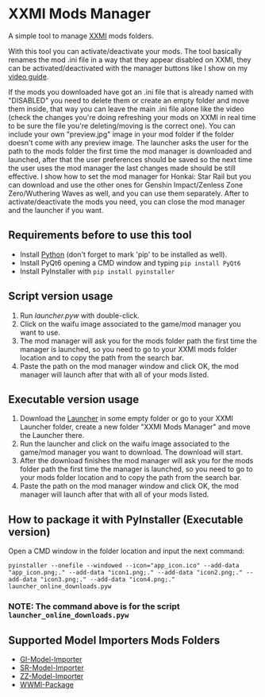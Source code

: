 # XXMI Mods Manager
A simple tool to manage [XXMI](https://github.com/SpectrumQT/XXMI-Launcher) mods folders.

With this tool you can activate/deactivate your mods. The tool basically renames the mod .ini file in a way that they appear disabled on XXMI, they can be activated/deactivated with the manager buttons like I show on my [video guide](https://files.catbox.moe/cqko1c.mp4).

If the mods you downloaded have got an .ini file that is already named with "DISABLED" you need to delete them or create an empty folder and move them inside, that way you can leave the main .ini file alone like the video (check the changes you're doing refreshing your mods on XXMI in real time to be sure the file you're deleting/moving is the correct one).
You can include your own "preview.jpg" image in your mod folder if the folder doesn't come with any preview image.
The launcher asks the user for the path to the mods folder the first time the mod manager is downloaded and launched, after that the user preferences should be saved so the next time the user uses the mod manager the last changes made should be still effective.
I show how to set the mod manager for Honkai: Star Rail but you can download and use the other ones for Genshin Impact/Zenless Zone Zero/Wuthering Waves as well, and you can use them separately.
After to activate/deactivate the mods you need, you can close the mod manager and the launcher if you want.


## Requirements before to use this tool

   - Install [Python](https://www.python.org/downloads/) (don't forget to mark 'pip' to be installed as well).
   - Install PyQt6 opening a CMD window and typing `pip install PyQt6`
   - Install PyInstaller with `pip install pyinstaller`

## Script version usage

1. Run *launcher.pyw* with double-click.
2. Click on the waifu image associated to the game/mod manager you want to use.
3. The mod manager will ask you for the mods folder path the first time the manager is launched, so you need to go to your XXMI mods folder location and to copy the path from the search bar.
4. Paste the path on the mod manager window and click OK, the mod manager will launch after that with all of your mods listed.

## Executable version usage

1. Download the [Launcher](https://gamebanana.com/dl/1402998) in some empty folder or go to your XXMI Launcher folder, create a new folder "XXMI Mods Manager" and move the Launcher there.
2. Run the launcher and click on the waifu image associated to the game/mod manager you want to download. The download will start.
3. After the download finishes the mod manager will ask you for the mods folder path the first time the manager is launched, so you need to go to your mods folder location and to copy the path from the search bar.
4. Paste the path on the mod manager window and click OK, the mod manager will launch after that with all of your mods listed.


## How to package it with PyInstaller (Executable version)

Open a CMD window in the folder location and input the next command:

```
pyinstaller --onefile --windowed --icon="app_icon.ico" --add-data "app_icon.png;." --add-data "icon1.png;." --add-data "icon2.png;." --add-data "icon3.png;." --add-data "icon4.png;." launcher_online_downloads.pyw
```
### NOTE: The command above is for the script `launcher_online_downloads.pyw`


## Supported Model Importers Mods Folders

  - [GI-Model-Importer](https://github.com/SilentNightSound/GI-Model-Importer)
  - [SR-Model-Importer](https://github.com/SilentNightSound/SR-Model-Importer)
  - [ZZ-Model-Importer](https://github.com/leotorrez/ZZ-Model-Importer)
  - [WWMI-Package](https://github.com/SpectrumQT/WWMI)
